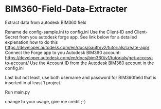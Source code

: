 # BIM360-Field-Data-Extracter
Extract data from autodesk BIM360 field

Rename de config-sample.ini to config.ini
Use the Client-ID and Client-Secret from you autodesk forge app.
  See link below for a detailed explenation how to do this
  https://developer.autodesk.com/en/docs/oauth/v2/tutorials/create-app/
Connect the Forge app to you Autodesk BIM360 account:
  https://developer.autodesk.com/en/docs/bim360/v1/tutorials/get-access-to-account/
Use the Account ID from the Autodesk BIM360 account in the config.ini

Last but not least, use both username and password for BIM360field that is inserted in at least 1 project.

Run main.py

change to your usage, give me credit ;-)
